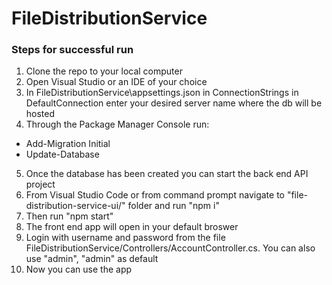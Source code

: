 # FileDistributionService

### Steps for successful run
1. Clone the repo to your local computer
2. Open Visual Studio or an IDE of your choice 
3. In FileDistributionService\appsettings.json in ConnectionStrings in DefaultConnection enter your desired server name where the db will be hosted
4. Through the Package Manager Console run:
* Add-Migration Initial
* Update-Database
5. Once the database has been created you can start the back end API project
6. From Visual Studio Code or from command prompt navigate to "file-distribution-service-ui/" folder and run "npm i"
7. Then run "npm start"
8. The front end app will open in your default broswer
9. Login with username and password from the file FileDistributionService/Controllers/AccountController.cs. You can also use "admin", "admin" as default
10. Now you can use the app
